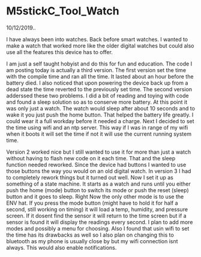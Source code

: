 # M5stickC_Tool_Watch

10/12/2019..

I have always been into watches. Back before smart watches. I wanted to make a watch that worked more like the older digital watches but could also use all the features this device has to offer.

I am just a self taught hobyist and do this for fun and education. The code I am posting today is actually a third version. The first version set the time with the compile time and ran all the time. It lasted about an hour before the battery died. I also noticed that upon powering the device back up from a dead state the time reverted to the previously set time. The second version adderssed these two problems. I did a bit of reading and toying with code and found a sleep solution so as to conserve more battery. At this point it was only just a watch. The watch would sleep after about 10 seconds and to wake it you just push the home button. That helped the battery life greatly. I could wear it a full workday before it needed a charge. Next I decided to set the time using wifi and an ntp server. This way if I was in range of my wifi when it boots it will set the time if not it will use the current running system time.

Version 2 worked nice but I still wanted to use it for more than just a watch without having to flash new code on it each time. That and the sleep function needed reworked. Since the device had buttons I wanted to use those buttons the way you would on an old digital watch. In version 3 I had to completely rework things but it turned out well. Now I set it up as something of a state machine. It starts as a watch and runs until you either push the home (mode) button to switch its mode or push the reset (sleep) button and it goes to sleep. Right Now the only other mode is to use the ENV hat. If you press the mode button (might have to hold it for half a second, still working on timing) it will load a temp, humidity, and pressure screen. If it dosent find the sensor it will return to the time screen but if a sensor is found it will display the readings every second. I plan to add more modes and possibly a menu for choosing. Also I found that usin wifi to set the time has its drawbacks as well so I also plan on changing this to bluetooth as my phone is usually close by but my wifi connection isnt always. This would also enable notifications.
